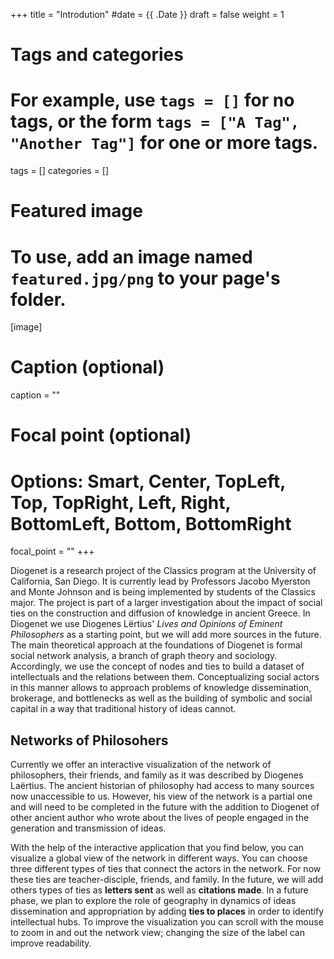 +++
title = "Introdution"
#date = {{ .Date }}
draft = false
weight = 1

# Tags and categories
# For example, use `tags = []` for no tags, or the form `tags = ["A Tag", "Another Tag"]` for one or more tags.
tags = []
categories = []

# Featured image
# To use, add an image named `featured.jpg/png` to your page's folder. 
[image]
  # Caption (optional)
  caption = ""

  # Focal point (optional)
  # Options: Smart, Center, TopLeft, Top, TopRight, Left, Right, BottomLeft, Bottom, BottomRight
  focal_point = ""
+++





Diogenet is a research project of the Classics program at the University of California, San Diego. It is currently lead by Professors Jacobo Myerston and Monte Johnson and is being implemented by students of the Classics major.  The project is part of a larger investigation about the impact of social ties on the construction and diffusion of knowledge in ancient Greece.  In Diogenet we use Diogenes Lërtius'  *Lives and Opinions of Eminent Philosophers* as a starting point, but we will add more sources in the future.  The main theoretical approach at the foundations of Diogenet is formal social network analysis, a branch of graph theory and sociology. Accordingly, we use the concept of nodes and ties to build a dataset of intellectuals and the relations between them. Conceptualizing social actors in this manner allows to approach problems of knowledge dissemination, brokerage, and  bottlenecks as well as the building of symbolic and social capital in a way that traditional history of ideas cannot.

## Networks of Philosohers 

Currently we offer an interactive visualization of the network of philosophers, their friends, and family as it was described by Diogenes Laërtius. The ancient historian of philosophy had access to many sources now unaccessible to us. However, his view of the network is a partial one and will need to be completed in the future with the addition to Diogenet of other ancient author who wrote about the lives of people engaged in the generation and transmission of ideas.

With the help of the interactive application that you find below, you can visualize  a global view of the network in different ways. You can choose three different types of ties that connect the actors in the network. For now these ties are teacher-disciple, friends, and family. In the future, we will add others types of ties as **letters sent** as well as **citations made**.  In a future phase, we plan to explore the role of geography in dynamics of ideas dissemination and appropriation by adding **ties to places** in order to identify intellectual hubs. To improve the visualization you can scroll with the mouse to zoom in and out the network view; changing the size of the label can improve readability.

